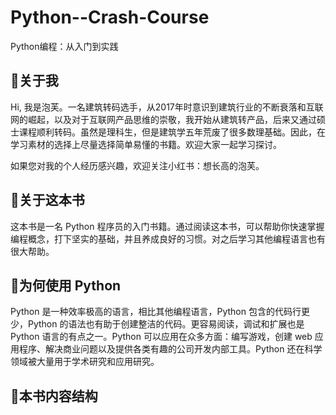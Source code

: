 # Python--Crash-Course
Python编程：从入门到实践

## 👋关于我

Hi, 我是泡芙。一名建筑转码选手，从2017年时意识到建筑行业的不断衰落和互联网的崛起，以及对于互联网产品思维的崇敬，我开始从建筑转产品，后来又通过硕士课程顺利转码。虽然是理科生，但是建筑学五年荒废了很多数理基础。因此，在学习素材的选择上尽量选择简单易懂的书籍。欢迎大家一起学习探讨。

如果您对我的个人经历感兴趣，欢迎关注小红书：想长高的泡芙。

## 👋关于这本书

这本书是一名 Python 程序员的入门书籍。通过阅读这本书，可以帮助你快速掌握编程概念，打下坚实的基础，并且养成良好的习惯。对之后学习其他编程语言也有很大帮助。

## 🤗为何使用 Python

Python 是一种效率极高的语言，相比其他编程语言，Python 包含的代码行更少，Python 的语法也有助于创建整洁的代码。更容易阅读，调试和扩展也是 Python 语言的有点之一。Python 可以应用在众多方面：编写游戏，创建 web 应用程序、解决商业问题以及提供各类有趣的公司开发内部工具。Python 还在科学领域被大量用于学术研究和应用研究。

## 🤔本书内容结构

